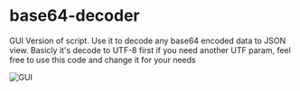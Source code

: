 # base64-decoder

GUI Version of script.
Use it to decode any base64 encoded data to JSON view.
Basicly it's decode to UTF-8 first if you need another UTF param, feel free to use this code and change it for your needs

![GUI](https://i.imgur.com/T8TrzTR.png)
